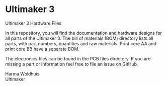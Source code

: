 # Ultimaker 3
Ultimaker 3 Hardware Files

In this repository, you will find the documentation and hardware designs for all parts of the Ultimaker 3. The bill of materials (BOM) directory lists all parts, with part numbers, quantities and raw materials. Print core AA and print core BB have a separate BOM.

The electronics files can be found in the PCB files directory.
If you are missing a part or information feel free to file an issue on GitHub.

Harma Woldhuis <br>
Ultimaker
